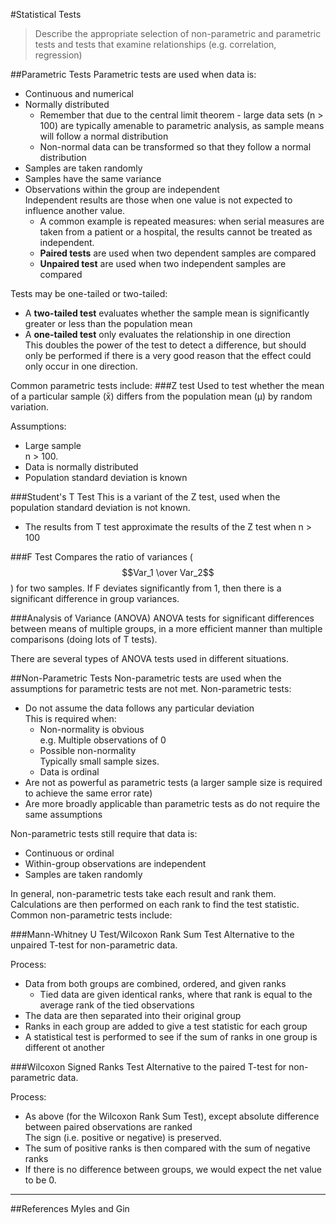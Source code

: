 #Statistical Tests
> Describe the appropriate selection of non-parametric and parametric tests and tests that examine relationships (e.g. correlation, regression)

##Parametric Tests
Parametric tests are used when data is:
* Continuous and numerical
* Normally distributed
    * Remember that due to the central limit theorem - large data sets (n > 100) are typically amenable to parametric analysis, as sample means will follow a normal distribution
    * Non-normal data can be transformed so that they follow a normal distribution
* Samples are taken randomly
* Samples have the same variance
* Observations within the group are independent  
Independent results are those when one value is not expected to influence another value.
    * A common example is repeated measures: when serial measures are taken from a patient or a hospital, the results cannot be treated as independent.
    * **Paired tests** are used when two dependent samples are compared
    * **Unpaired test** are used when two independent samples are compared

Tests may be one-tailed or two-tailed:
* A **two-tailed test** evaluates whether the sample mean is significantly greater or less than the population mean
* A **one-tailed test** only evaluates the relationship in one direction  
This doubles the power of the test to detect a difference, but should only be performed if there is a very good reason that the effect could only occur in one direction.

Common parametric tests include:
###Z test
Used to test whether the mean of a particular sample (x̄) differs from the population mean (μ) by random variation.

Assumptions:
* Large sample  
n > 100.
* Data is normally distributed
* Population standard deviation is known


###Student's T Test
This is a variant of the Z test, used when the population standard deviation is not known.
* The results from T test approximate the results of the Z test when n > 100

###F Test
Compares the ratio of variances ($$Var_1 \over Var_2$$) for two samples. If F deviates significantly from 1, then there is a significant difference in group variances.

###Analysis of Variance (ANOVA)
ANOVA tests for significant differences between means of multiple groups, in a more efficient manner than multiple comparisons (doing lots of T tests).

There are several types of ANOVA tests used in different situations.

##Non-Parametric Tests
Non-parametric tests are used when the assumptions for parametric tests are not met. Non-parametric tests:
* Do not assume the data follows any particular deviation  
This is required when:
    * Non-normality is obvious  
    e.g. Multiple observations of 0
    * Possible non-normality  
    Typically small sample sizes.
    * Data is ordinal
* Are not as powerful as parametric tests (a larger sample size is required to achieve the same error rate)
* Are more broadly applicable than parametric tests as do not require the same assumptions

Non-parametric tests still require that data is:
* Continuous or ordinal
* Within-group observations are independent
* Samples are taken randomly


In general, non-parametric tests take each result and rank them. Calculations are then performed on each rank to find the test statistic. Common non-parametric tests include:

###Mann-Whitney U Test/Wilcoxon Rank Sum Test
Alternative to the unpaired T-test for non-parametric data.

Process:
* Data from both groups are combined, ordered, and given ranks
    * Tied data are given identical ranks, where that rank is equal to the average rank of the tied observations
* The data are then separated into their original group
* Ranks in each group are added to give a test statistic for each group
* A statistical test is performed to see if the sum of ranks in one group is different ot another

###Wilcoxon Signed Ranks Test
Alternative to the paired T-test for non-parametric data.

Process:
* As above (for the Wilcoxon Rank Sum Test), except absolute difference between paired observations are ranked  
The sign (i.e. positive or negative) is preserved.
* The sum of positive ranks is then compared with the sum of negative ranks  
* If there is no difference between groups, we would expect the net value to be 0.

---

##References
Myles and Gin